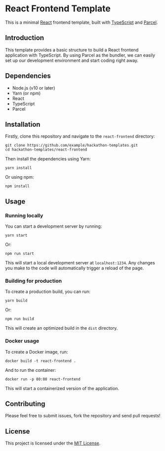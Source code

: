 # React Frontend Template

This is a minimal [React](https://reactjs.org/) frontend template, built with [TypeScript](https://www.typescriptlang.org/) and [Parcel](https://parceljs.org/).

## Introduction

This template provides a basic structure to build a React frontend application with TypeScript. By using Parcel as the bundler, we can easily set up our development environment and start coding right away.

## Dependencies

- Node.js (v10 or later)
- Yarn (or npm)
- React
- TypeScript
- Parcel

## Installation

Firstly, clone this repository and navigate to the `react-frontend` directory:

```
git clone https://github.com/example/hackathon-templates.git
cd hackathon-templates/react-frontend
```

Then install the dependencies using Yarn:

```
yarn install
```

Or using npm:

```
npm install
```

## Usage

### Running locally

You can start a development server by running:

```
yarn start
```

Or:

```
npm run start
```

This will start a local development server at `localhost:1234`. Any changes you make to the code will automatically trigger a reload of the page.

### Building for production

To create a production build, you can run:

```
yarn build
```

Or:

```
npm run build
```

This will create an optimized build in the `dist` directory.

### Docker usage

To create a Docker image, run:

```
docker build -t react-frontend .
```

And to run the container:

```
docker run -p 80:80 react-frontend
```

This will start a containerized version of the application.

## Contributing

Please feel free to submit issues, fork the repository and send pull requests!

## License

This project is licensed under the [MIT License](LICENSE).